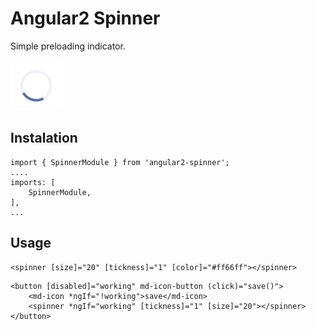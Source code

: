 # Angular2 Spinner

Simple preloading indicator.

![preview](preview.png)

## Instalation

```
import { SpinnerModule } from 'angular2-spinner';
....
imports: [
    SpinnerModule,
],
...
 ```

## Usage

```
<spinner [size]="20" [tickness]="1" [color]="#ff66ff"></spinner>
```


```
<button [disabled]="working" md-icon-button (click)="save()">
    <md-icon *ngIf="!working">save</md-icon>
    <spinner *ngIf="working" [tickness]="1" [size]="20"></spinner>
</button>
```